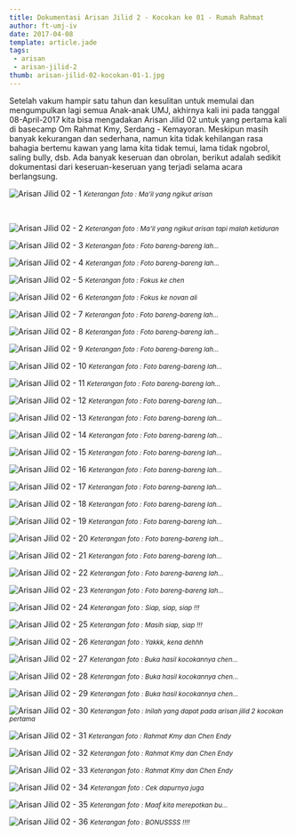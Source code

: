 ```yaml
---
title: Dokumentasi Arisan Jilid 2 - Kocokan ke 01 - Rumah Rahmat
author: ft-umj-iv
date: 2017-04-08
template: article.jade
tags:
 - arisan
 - arisan-jilid-2
thumb: arisan-jilid-02-kocokan-01-1.jpg
---
```


Setelah vakum hampir satu tahun dan kesulitan untuk memulai dan mengumpulkan lagi semua Anak-anak UMJ, akhirnya kali ini pada tanggal 08-April-2017 kita bisa mengadakan Arisan Jilid 02 untuk yang pertama kali di basecamp Om Rahmat Kmy, Serdang - Kemayoran.
Meskipun masih banyak kekurangan dan sederhana, namun kita tidak kehilangan rasa bahagia bertemu kawan yang lama kita tidak temui, lama tidak ngobrol, saling bully, dsb.
Ada banyak keseruan dan obrolan, berikut adalah sedikit dokumentasi dari keseruan-keseruan yang terjadi selama acara berlangsung.

![Arisan Jilid 02 - 1](/story/assets/img/arisan-jilid-02-kocokan-01-1.jpg)
<small>_Keterangan foto : Ma'il yang ngikut arisan_</small>

<br/>
<span class="more"></span>

![Arisan Jilid 02 - 2](/story/assets/img/arisan-jilid-02-kocokan-01-2.jpg)
<small>_Keterangan foto : Ma'il yang ngikut arisan tapi malah ketiduran_</small>

![Arisan Jilid 02 - 3](/story/assets/img/arisan-jilid-02-kocokan-01-3.jpg)
<small>_Keterangan foto : Foto bareng-bareng lah..._</small>

![Arisan Jilid 02 - 4](/story/assets/img/arisan-jilid-02-kocokan-01-4.jpg)
<small>_Keterangan foto : Foto bareng-bareng lah..._</small>

![Arisan Jilid 02 - 5](/story/assets/img/arisan-jilid-02-kocokan-01-5.jpg)
<small>_Keterangan foto : Fokus ke chen_</small>

![Arisan Jilid 02 - 6](/story/assets/img/arisan-jilid-02-kocokan-01-6.jpg)
<small>_Keterangan foto : Fokus ke novan ali_</small>

![Arisan Jilid 02 - 7](/story/assets/img/arisan-jilid-02-kocokan-01-7.jpg)
<small>_Keterangan foto : Foto bareng-bareng lah..._</small>

![Arisan Jilid 02 - 8](/story/assets/img/arisan-jilid-02-kocokan-01-8.jpg)
<small>_Keterangan foto : Foto bareng-bareng lah..._</small>

![Arisan Jilid 02 - 9](/story/assets/img/arisan-jilid-02-kocokan-01-9.jpg)
<small>_Keterangan foto : Foto bareng-bareng lah..._</small>

![Arisan Jilid 02 - 10](/story/assets/img/arisan-jilid-02-kocokan-01-10.jpg)
<small>_Keterangan foto : Foto bareng-bareng lah..._</small>

![Arisan Jilid 02 - 11](/story/assets/img/arisan-jilid-02-kocokan-01-11.jpg)
<small>_Keterangan foto : Foto bareng-bareng lah..._</small>

![Arisan Jilid 02 - 12](/story/assets/img/arisan-jilid-02-kocokan-01-12.jpg)
<small>_Keterangan foto : Foto bareng-bareng lah..._</small>

![Arisan Jilid 02 - 13](/story/assets/img/arisan-jilid-02-kocokan-01-13.jpg)
<small>_Keterangan foto : Foto bareng-bareng lah..._</small>

![Arisan Jilid 02 - 14](/story/assets/img/arisan-jilid-02-kocokan-01-14.jpg)
<small>_Keterangan foto : Foto bareng-bareng lah..._</small>

![Arisan Jilid 02 - 15](/story/assets/img/arisan-jilid-02-kocokan-01-15.jpg)
<small>_Keterangan foto : Foto bareng-bareng lah..._</small>

![Arisan Jilid 02 - 16](/story/assets/img/arisan-jilid-02-kocokan-01-16.jpg)
<small>_Keterangan foto : Foto bareng-bareng lah..._</small>

![Arisan Jilid 02 - 17](/story/assets/img/arisan-jilid-02-kocokan-01-17.jpg)
<small>_Keterangan foto : Foto bareng-bareng lah..._</small>

![Arisan Jilid 02 - 18](/story/assets/img/arisan-jilid-02-kocokan-01-18.jpg)
<small>_Keterangan foto : Foto bareng-bareng lah..._</small>

![Arisan Jilid 02 - 19](/story/assets/img/arisan-jilid-02-kocokan-01-19.jpg)
<small>_Keterangan foto : Foto bareng-bareng lah..._</small>

![Arisan Jilid 02 - 20](/story/assets/img/arisan-jilid-02-kocokan-01-20.jpg)
<small>_Keterangan foto : Foto bareng-bareng lah..._</small>

![Arisan Jilid 02 - 21](/story/assets/img/arisan-jilid-02-kocokan-01-21.jpg)
<small>_Keterangan foto : Foto bareng-bareng lah..._</small>

![Arisan Jilid 02 - 22](/story/assets/img/arisan-jilid-02-kocokan-01-22.jpg)
<small>_Keterangan foto : Foto bareng-bareng lah..._</small>

![Arisan Jilid 02 - 23](/story/assets/img/arisan-jilid-02-kocokan-01-23.jpg)
<small>_Keterangan foto : Foto bareng-bareng lah..._</small>

![Arisan Jilid 02 - 24](/story/assets/img/arisan-jilid-02-kocokan-01-24.jpg)
<small>_Keterangan foto : Siap, siap, siap !!!_</small>

![Arisan Jilid 02 - 25](/story/assets/img/arisan-jilid-02-kocokan-01-25.jpg)
<small>_Keterangan foto : Masih siap, siap !!!_</small>

![Arisan Jilid 02 - 26](/story/assets/img/arisan-jilid-02-kocokan-01-26.jpg)
<small>_Keterangan foto : Yakkk, kena dehhh_</small>

![Arisan Jilid 02 - 27](/story/assets/img/arisan-jilid-02-kocokan-01-27.jpg)
<small>_Keterangan foto : Buka hasil kocokannya chen..._</small>

![Arisan Jilid 02 - 28](/story/assets/img/arisan-jilid-02-kocokan-01-28.jpg)
<small>_Keterangan foto : Buka hasil kocokannya chen..._</small>

![Arisan Jilid 02 - 29](/story/assets/img/arisan-jilid-02-kocokan-01-29.jpg)
<small>_Keterangan foto : Buka hasil kocokannya chen..._</small>

![Arisan Jilid 02 - 30](/story/assets/img/arisan-jilid-02-kocokan-01-30.jpg)
<small>_Keterangan foto : Inilah yang dapat pada arisan jilid 2 kocokan pertama_</small>

![Arisan Jilid 02 - 31](/story/assets/img/arisan-jilid-02-kocokan-01-31.jpg)
<small>_Keterangan foto : Rahmat Kmy dan Chen Endy_</small>

![Arisan Jilid 02 - 32](/story/assets/img/arisan-jilid-02-kocokan-01-32.jpg)
<small>_Keterangan foto : Rahmat Kmy dan Chen Endy_</small>

![Arisan Jilid 02 - 33](/story/assets/img/arisan-jilid-02-kocokan-01-33.jpg)
<small>_Keterangan foto : Rahmat Kmy dan Chen Endy_</small>

![Arisan Jilid 02 - 34](/story/assets/img/arisan-jilid-02-kocokan-01-34.jpg)
<small>_Keterangan foto : Cek dapurnya juga_</small>

![Arisan Jilid 02 - 35](/story/assets/img/arisan-jilid-02-kocokan-01-35.jpg)
<small>_Keterangan foto : Maaf kita merepotkan bu..._</small>

![Arisan Jilid 02 - 36](/story/assets/img/arisan-jilid-02-kocokan-01-36.jpg)
<small>_Keterangan foto : BONUSSSS !!!!_</small>
